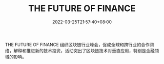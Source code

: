 ﻿---
weight: 
title: "THE FUTURE OF FINANCE"
description: "THE FUTURE OF FINANCE 组织区块链行业峰会，促成全球和跨行业的合作网络，解释和推进新的技术投资，活动突出了区块链技术对垂直应用，特别是金融领域的影响"
date: 2022-03-25T21:57:40+08:00
lastmod: 2022-03-25T16:45:40+08:00
draft: false
authors: ["Metabd"]
featuredImage: "the-future-of-finance.jpg"
link: ""
tags: ["元宇宙社区","THE FUTURE OF FINANCE"]
categories: ["navigation"]
navigation: ["元宇宙社区"]
lightgallery: true
toc: true
pinned: false
recommend: false
recommend1: false
---
THE FUTURE OF FINANCE 组织区块链行业峰会，促成全球和跨行业的合作网络，解释和推进新的技术投资，活动突出了区块链技术对垂直应用，特别是金融领域的影响。
